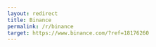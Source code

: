```yaml
---
layout: redirect
title: Binance
permalink: /r/binance
target: https://www.binance.com/?ref=18176260
---
```

